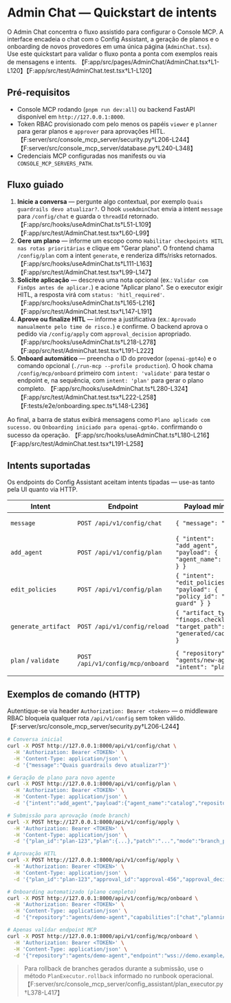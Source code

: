 # Admin Chat — Quickstart de intents

O Admin Chat concentra o fluxo assistido para configurar o Console MCP. A interface encadeia o chat com o Config Assistant,
a geração de planos e o onboarding de novos provedores em uma única página (`AdminChat.tsx`).
Use este quickstart para validar o fluxo ponta a ponta com exemplos reais de mensagens e intents. 【F:app/src/pages/AdminChat/AdminChat.tsx†L1-L120】【F:app/src/test/AdminChat.test.tsx†L1-L120】

## Pré-requisitos

- Console MCP rodando (`pnpm run dev:all`) ou backend FastAPI disponível em `http://127.0.0.1:8000`.
- Token RBAC provisionado com pelo menos os papéis `viewer` e `planner` para gerar planos e `approver` para aprovações HITL. 【F:server/src/console_mcp_server/security.py†L206-L244】【F:server/src/console_mcp_server/database.py†L240-L348】
- Credenciais MCP configuradas nos manifests ou via `CONSOLE_MCP_SERVERS_PATH`.

## Fluxo guiado

1. **Inicie a conversa** — pergunte algo contextual, por exemplo `Quais guardrails devo atualizar?`. O hook `useAdminChat` envia a intent `message` para `/config/chat` e guarda o `threadId` retornado. 【F:app/src/hooks/useAdminChat.ts†L51-L109】【F:app/src/test/AdminChat.test.tsx†L60-L99】
2. **Gere um plano** — informe um escopo como `Habilitar checkpoints HITL nas rotas prioritárias` e clique em "Gerar plano". O frontend chama `/config/plan` com a intent `generate`, e renderiza diffs/risks retornados. 【F:app/src/hooks/useAdminChat.ts†L111-L163】【F:app/src/test/AdminChat.test.tsx†L99-L147】
3. **Solicite aplicação** — descreva uma nota opcional (ex.: `Validar com FinOps antes de aplicar.`) e acione "Aplicar plano". Se o executor exigir HITL, a resposta virá com `status: 'hitl_required'`. 【F:app/src/hooks/useAdminChat.ts†L165-L216】【F:app/src/test/AdminChat.test.tsx†L147-L191】
4. **Aprove ou finalize HITL** — informe a justificativa (ex.: `Aprovado manualmente pelo time de risco.`) e confirme. O backend aprova o pedido via `/config/apply` com `approval_decision` apropriado. 【F:app/src/hooks/useAdminChat.ts†L218-L278】【F:app/src/test/AdminChat.test.tsx†L191-L222】
5. **Onboard automático** — preencha o ID do provedor (`openai-gpt4o`) e o comando opcional (`./run-mcp --profile production`). O hook chama `/config/mcp/onboard` primeiro com `intent: 'validate'` para testar o endpoint e, na sequência, com `intent: 'plan'` para gerar o plano completo. 【F:app/src/hooks/useAdminChat.ts†L280-L324】【F:app/src/test/AdminChat.test.tsx†L222-L258】【F:tests/e2e/onboarding.spec.ts†L148-L236】

Ao final, a barra de status exibirá mensagens como `Plano aplicado com sucesso.` ou `Onboarding iniciado para openai-gpt4o.` confirmando o sucesso da operação. 【F:app/src/hooks/useAdminChat.ts†L180-L216】【F:app/src/test/AdminChat.test.tsx†L191-L258】

## Intents suportadas

Os endpoints do Config Assistant aceitam intents tipadas — use-as tanto pela UI quanto via HTTP.

| Intent | Endpoint | Payload mínimo | Descrição |
| --- | --- | --- | --- |
| `message` | `POST /api/v1/config/chat` | `{ "message": "..." }` | Mensagem livre com resposta contextual. 【F:server/src/console_mcp_server/routes.py†L188-L235】 |
| `add_agent` | `POST /api/v1/config/plan` | `{ "intent": "add_agent", "payload": { "agent_name": "demo" } }` | Gera plano para adicionar agente MCP, incluindo diffs e riscos. 【F:server/src/console_mcp_server/config_assistant/intents.py†L1-L39】【F:server/src/console_mcp_server/routes.py†L236-L289】 |
| `edit_policies` | `POST /api/v1/config/plan` | `{ "intent": "edit_policies", "payload": { "policy_id": "spend-guard" } }` | Cria plano para ajustar políticas existentes. 【F:server/src/console_mcp_server/config_assistant/intents.py†L21-L32】【F:server/src/console_mcp_server/routes.py†L289-L336】 |
| `generate_artifact` | `POST /api/v1/config/reload` | `{ "artifact_type": "finops.checklist", "target_path": "generated/cache.md" }` | Planeja regeneração de artefatos. 【F:server/src/console_mcp_server/config_assistant/intents.py†L33-L39】【F:server/src/console_mcp_server/routes.py†L336-L374】 |
| `plan` / `validate` | `POST /api/v1/config/mcp/onboard` | `{ "repository": "agents/new-agent", "intent": "plan" }` | Gera plano completo (`plan`) ou apenas valida o endpoint (`validate`, resposta só traz `validation`). 【F:server/src/console_mcp_server/routes.py†L903-L988】 |

## Exemplos de comando (HTTP)

Autentique-se via header `Authorization: Bearer <token>` — o middleware RBAC bloqueia qualquer rota `/api/v1/config` sem token válido. 【F:server/src/console_mcp_server/security.py†L206-L244】

```bash
# Conversa inicial
curl -X POST http://127.0.0.1:8000/api/v1/config/chat \
  -H 'Authorization: Bearer <TOKEN>' \
  -H 'Content-Type: application/json' \
  -d '{"message":"Quais guardrails devo atualizar?"}'

# Geração de plano para novo agente
curl -X POST http://127.0.0.1:8000/api/v1/config/plan \
  -H 'Authorization: Bearer <TOKEN>' \
  -H 'Content-Type: application/json' \
  -d '{"intent":"add_agent","payload":{"agent_name":"catalog","repository":"agents-hub"}}'

# Submissão para aprovação (mode branch)
curl -X POST http://127.0.0.1:8000/api/v1/config/apply \
  -H 'Authorization: Bearer <TOKEN>' \
  -H 'Content-Type: application/json' \
  -d '{"plan_id":"plan-123","plan":{...},"patch":"...","mode":"branch_pr","actor":"Console","actor_email":"ops@example.com"}'

# Aprovação HITL
curl -X POST http://127.0.0.1:8000/api/v1/config/apply \
  -H 'Authorization: Bearer <TOKEN>' \
  -H 'Content-Type: application/json' \
  -d '{"plan_id":"plan-123","approval_id":"approval-456","approval_decision":"approve"}'

# Onboarding automatizado (plano completo)
curl -X POST http://127.0.0.1:8000/api/v1/config/mcp/onboard \
  -H 'Authorization: Bearer <TOKEN>' \
  -H 'Content-Type: application/json' \
  -d '{"repository":"agents/demo-agent","capabilities":["chat","planning"],"intent":"plan"}'

# Apenas validar endpoint MCP
curl -X POST http://127.0.0.1:8000/api/v1/config/mcp/onboard \
  -H 'Authorization: Bearer <TOKEN>' \
  -H 'Content-Type: application/json' \
  -d '{"repository":"agents/demo-agent","endpoint":"wss://demo.example/ws","intent":"validate"}'
```

> Para rollback de branches gerados durante a submissão, use o método `PlanExecutor.rollback` informado no runbook operacional. 【F:server/src/console_mcp_server/config_assistant/plan_executor.py†L378-L417】
